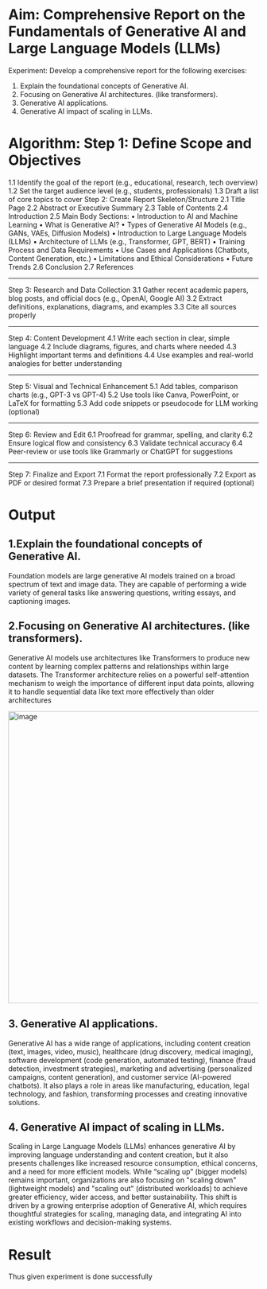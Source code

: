 # Aim:	Comprehensive Report on the Fundamentals of Generative AI and Large Language Models (LLMs)
Experiment:
Develop a comprehensive report for the following exercises:
1.	Explain the foundational concepts of Generative AI. 
2.	Focusing on Generative AI architectures. (like transformers).
3.	Generative AI applications.
4.	Generative AI impact of scaling in LLMs.

# Algorithm: Step 1: Define Scope and Objectives
1.1 Identify the goal of the report (e.g., educational, research, tech overview)
1.2 Set the target audience level (e.g., students, professionals)
1.3 Draft a list of core topics to cover
Step 2: Create Report Skeleton/Structure
2.1 Title Page
2.2 Abstract or Executive Summary
2.3 Table of Contents
2.4 Introduction
2.5 Main Body Sections:
•	Introduction to AI and Machine Learning
•	What is Generative AI?
•	Types of Generative AI Models (e.g., GANs, VAEs, Diffusion Models)
•	Introduction to Large Language Models (LLMs)
•	Architecture of LLMs (e.g., Transformer, GPT, BERT)
•	Training Process and Data Requirements
•	Use Cases and Applications (Chatbots, Content Generation, etc.)
•	Limitations and Ethical Considerations
•	Future Trends
2.6 Conclusion
2.7 References
________________________________________
Step 3: Research and Data Collection
3.1 Gather recent academic papers, blog posts, and official docs (e.g., OpenAI, Google AI)
3.2 Extract definitions, explanations, diagrams, and examples
3.3 Cite all sources properly
________________________________________
Step 4: Content Development
4.1 Write each section in clear, simple language
4.2 Include diagrams, figures, and charts where needed
4.3 Highlight important terms and definitions
4.4 Use examples and real-world analogies for better understanding
________________________________________
Step 5: Visual and Technical Enhancement
5.1 Add tables, comparison charts (e.g., GPT-3 vs GPT-4)
5.2 Use tools like Canva, PowerPoint, or LaTeX for formatting
5.3 Add code snippets or pseudocode for LLM working (optional)
________________________________________
Step 6: Review and Edit
6.1 Proofread for grammar, spelling, and clarity
6.2 Ensure logical flow and consistency
6.3 Validate technical accuracy
6.4 Peer-review or use tools like Grammarly or ChatGPT for suggestions
________________________________________
Step 7: Finalize and Export
7.1 Format the report professionally
7.2 Export as PDF or desired format
7.3 Prepare a brief presentation if required (optional)



# Output
## 1.Explain the foundational concepts of Generative AI.
 Foundation models are large generative AI models trained on a broad spectrum of text and image data. They are capable of performing a wide variety of general tasks like answering questions, writing essays, and captioning images.
 ## 2.Focusing on Generative AI architectures. (like transformers).
 Generative AI models use architectures like Transformers to produce new content by learning complex patterns and relationships within large datasets. The Transformer architecture relies on a powerful self-attention mechanism to weigh the importance of different input data points, allowing it to handle sequential data like text more effectively than older architectures
 
 <img width="720" height="587" alt="image" src="https://github.com/user-attachments/assets/9a3b7868-e8f3-4236-927b-4b44c6da07a2" />

## 3.	Generative AI applications.
 Generative AI has a wide range of applications, including content creation (text, images, video, music), healthcare (drug discovery, medical imaging), software development (code generation, automated testing), finance (fraud detection, investment strategies), marketing and advertising (personalized campaigns, content generation), and customer service (AI-powered chatbots). It also plays a role in areas like manufacturing, education, legal technology, and fashion, transforming processes and creating innovative solutions.

 ## 4.	Generative AI impact of scaling in LLMs.
 Scaling in Large Language Models (LLMs) enhances generative AI by improving language understanding and content creation, but it also presents challenges like increased resource consumption, ethical concerns, and a need for more efficient models. While “scaling up” (bigger models) remains important, organizations are also focusing on "scaling down" (lightweight models) and "scaling out" (distributed workloads) to achieve greater efficiency, wider access, and better sustainability. This shift is driven by a growing enterprise adoption of Generative AI, which requires thoughtful strategies for scaling, managing data, and integrating AI into existing workflows and decision-making systems.






# Result
Thus given experiment is done successfully
